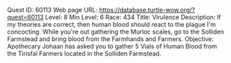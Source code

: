 Quest ID: 60113
Web page URL: https://database.turtle-wow.org/?quest=60113
Level: 8
Min Level: 6
Race: 434
Title: Virulence
Description: If my theories are correct, then human blood should react to the plague I'm concocting. While you're out gathering the Murloc scales, go to the Solliden Farmstead and bring blood from the Farmhands and Farmers.
Objective: Apothecary Johaan has asked you to gather 5 Vials of Human Blood from the Tirisfal Farmers located in the Solliden Farmstead.
